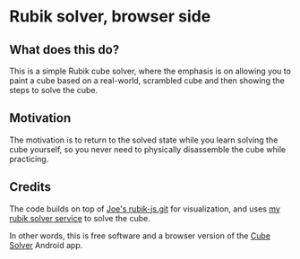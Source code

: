 # Rubik solver, browser side

## What does this do?

This is a simple Rubik cube solver, where the emphasis is on allowing you to paint a cube based on a
real-world, scrambled cube and then showing the steps to solve the cube.

## Motivation

The motivation is to return to the solved state while you learn solving the cube yourself, so you
never need to physically disassemble the cube while practicing.

## Credits

The code builds on top of [Joe's rubik-js.git](https://github.com/joews/rubik-js) for visualization,
and uses [my rubik solver
service](https://github.com/vmiklos/vmexam/blob/master/share-vmiklos-hu-apps/src/rubik.rs) to solve
the cube.

In other words, this is free software and a browser version of the [Cube
Solver](https://play.google.com/store/apps/details?id=com.jeffprod.cubesolver) Android app.
